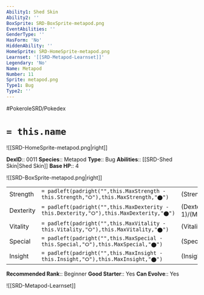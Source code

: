 ```yaml
---
Ability1: Shed Skin
Ability2: ''
BoxSprite: SRD-BoxSprite-metapod.png
EventAbilities: ''
GenderType: ''
HasForm: 'No'
HiddenAbility: ''
HomeSprite: SRD-HomeSprite-metapod.png
Learnset: '[[SRD-Metapod-Learnset]]'
Legendary: 'No'
Name: Metapod
Number: 11
Sprite: metapod.png
Type1: Bug
Type2: ''
---
```


#PokeroleSRD/Pokedex

# `= this.name`

![[SRD-HomeSprite-metapod.png|right]]

**DexID**:: 0011
**Species**:: Metapod
**Type**:: Bug
**Abilities**:: [[SRD-Shed Skin|Shed Skin]]
**Base HP**:: 4

![[SRD-BoxSprite-metapod.png|right]]

|           |                                                                                        |                                          |
| --------- | -------------------------------------------------------------------------------------- | ---------------------------------------- |
| Strength  | `= padleft(padright("",this.MaxStrength - this.Strength,"⭘"),this.MaxStrength,"⬤")`    | (Strength::1)/(MaxStrength::3)   |
| Dexterity | `= padleft(padright("",this.MaxDexterity - this.Dexterity,"⭘"),this.MaxDexterity,"⬤")` | (Dexterity:: 1)/(MaxDexterity::3) |
| Vitality  | `= padleft(padright("",this.MaxVitality - this.Vitality,"⭘"),this.MaxVitality,"⬤")`    | (Vitality::2)/(MaxVitality::4)   |
| Special   | `= padleft(padright("",this.MaxSpecial - this.Special,"⭘"),this.MaxSpecial,"⬤")`       | (Special::1)/(MaxSpecial::3)     |
| Insight   | `= padleft(padright("",this.MaxInsight - this.Insight,"⭘"),this.MaxInsight,"⬤")`       | (Insight::1)/(MaxInsight::3)     |

**Recommended Rank**:: Beginner
**Good Starter**:: Yes
**Can Evolve**:: Yes

![[SRD-Metapod-Learnset]]